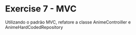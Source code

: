 # Exercise 7 - MVC

Utilizando o padrão MVC, refatore a classe AnimeControiller e AnimeHardCodedRepository
